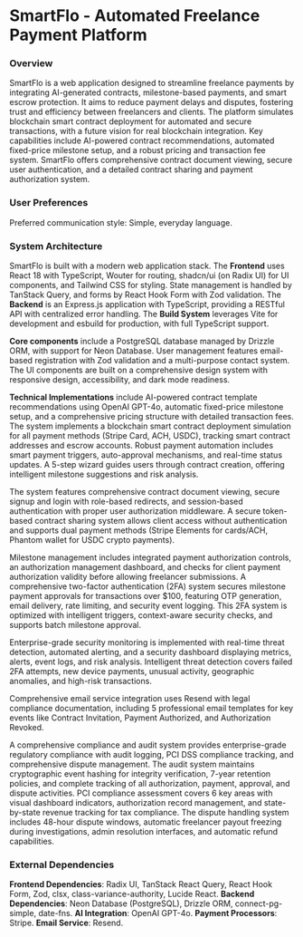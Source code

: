 # SmartFlo - Automated Freelance Payment Platform

### Overview
SmartFlo is a web application designed to streamline freelance payments by integrating AI-generated contracts, milestone-based payments, and smart escrow protection. It aims to reduce payment delays and disputes, fostering trust and efficiency between freelancers and clients. The platform simulates blockchain smart contract deployment for automated and secure transactions, with a future vision for real blockchain integration. Key capabilities include AI-powered contract recommendations, automated fixed-price milestone setup, and a robust pricing and transaction fee system. SmartFlo offers comprehensive contract document viewing, secure user authentication, and a detailed contract sharing and payment authorization system.

### User Preferences
Preferred communication style: Simple, everyday language.

### System Architecture
SmartFlo is built with a modern web application stack. The **Frontend** uses React 18 with TypeScript, Wouter for routing, shadcn/ui (on Radix UI) for UI components, and Tailwind CSS for styling. State management is handled by TanStack Query, and forms by React Hook Form with Zod validation. The **Backend** is an Express.js application with TypeScript, providing a RESTful API with centralized error handling. The **Build System** leverages Vite for development and esbuild for production, with full TypeScript support.

**Core components** include a PostgreSQL database managed by Drizzle ORM, with support for Neon Database. User management features email-based registration with Zod validation and a multi-purpose contact system. The UI components are built on a comprehensive design system with responsive design, accessibility, and dark mode readiness.

**Technical Implementations** include AI-powered contract template recommendations using OpenAI GPT-4o, automatic fixed-price milestone setup, and a comprehensive pricing structure with detailed transaction fees. The system implements a blockchain smart contract deployment simulation for all payment methods (Stripe Card, ACH, USDC), tracking smart contract addresses and escrow accounts. Robust payment automation includes smart payment triggers, auto-approval mechanisms, and real-time status updates. A 5-step wizard guides users through contract creation, offering intelligent milestone suggestions and risk analysis.

The system features comprehensive contract document viewing, secure signup and login with role-based redirects, and session-based authentication with proper user authorization middleware. A secure token-based contract sharing system allows client access without authentication and supports dual payment methods (Stripe Elements for cards/ACH, Phantom wallet for USDC crypto payments).

Milestone management includes integrated payment authorization controls, an authorization management dashboard, and checks for client payment authorization validity before allowing freelancer submissions. A comprehensive two-factor authentication (2FA) system secures milestone payment approvals for transactions over $100, featuring OTP generation, email delivery, rate limiting, and security event logging. This 2FA system is optimized with intelligent triggers, context-aware security checks, and supports batch milestone approval.

Enterprise-grade security monitoring is implemented with real-time threat detection, automated alerting, and a security dashboard displaying metrics, alerts, event logs, and risk analysis. Intelligent threat detection covers failed 2FA attempts, new device payments, unusual activity, geographic anomalies, and high-risk transactions.

Comprehensive email service integration uses Resend with legal compliance documentation, including 5 professional email templates for key events like Contract Invitation, Payment Authorized, and Authorization Revoked.

A comprehensive compliance and audit system provides enterprise-grade regulatory compliance with audit logging, PCI DSS compliance tracking, and comprehensive dispute management. The audit system maintains cryptographic event hashing for integrity verification, 7-year retention policies, and complete tracking of all authorization, payment, approval, and dispute activities. PCI compliance assessment covers 6 key areas with visual dashboard indicators, authorization record management, and state-by-state revenue tracking for tax compliance. The dispute handling system includes 48-hour dispute windows, automatic freelancer payout freezing during investigations, admin resolution interfaces, and automatic refund capabilities.

### External Dependencies
**Frontend Dependencies**: Radix UI, TanStack React Query, React Hook Form, Zod, clsx, class-variance-authority, Lucide React.
**Backend Dependencies**: Neon Database (PostgreSQL), Drizzle ORM, connect-pg-simple, date-fns.
**AI Integration**: OpenAI GPT-4o.
**Payment Processors**: Stripe.
**Email Service**: Resend.